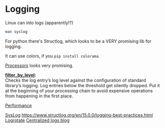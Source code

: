 # Logging

Linux can into logs (apparently!?)

``` bash
man syslog
```

For python there's Structlog, which looks to be a VERY promising lib for logging.

It can use colors, if you `pip install colorama`.

[Processors](https://www.structlog.org/en/stable/standard-library.html#processors) looks very promising.

**[filter_by_level](https://www.structlog.org/en/stable/api.html#structlog.stdlib.filter_by_level):**  
    Checks the log entry’s log level against the configuration of standard library’s logging. Log entries below the threshold get silently dropped. Put it at the beginning of your processing chain to avoid expensive operations from happening in the first place.

[Performance](https://www.structlog.org/en/stable/performance.html#performance)


[SysLog](https://en.wikipedia.org/wiki/Syslog)
https://www.structlog.org/en/15.0.0/logging-best-practices.html
[Logrotate](https://manpages.ubuntu.com/manpages/impish/en/man8/logrotate.8.html)
[Centralized logs blog](https://www.revsys.com/tidbits/centralized-logging-fun-and-profit/)